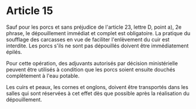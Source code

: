 # Article 15

Sauf pour les porcs et sans préjudice de l'article 23, lettre D, point a), 2e phrase, le dépouillement immédiat et complet est obligatoire. La pratique du soufflage des carcasses en vue de faciliter l'enlèvement du cuir est interdite. Les porcs s'ils ne sont pas dépouillés doivent être immédiatement épilés.

Pour cette opération, des adjuvants autorisés par décision ministérielle peuvent être utilisés à condition que les porcs soient ensuite douchés complètement à l'eau potable.

Les cuirs et peaux, les cornes et onglons, doivent être transportés dans les salles qui sont réservées à cet effet dès que possible après la réalisation du dépouillement.
